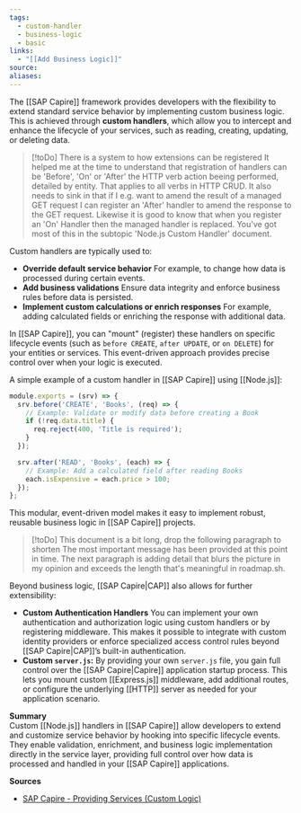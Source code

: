 ```yaml
---
tags:
  - custom-handler
  - business-logic
  - basic
links:
  - "[[Add Business Logic]]"
source:
aliases:
---
```

The [[SAP Capire]] framework provides developers with the flexibility to extend standard service behavior by implementing custom business logic. This is achieved through **custom handlers**, which allow you to intercept and enhance the lifecycle of your services, such as reading, creating, updating, or deleting data.

> [!toDo] There is a system to how extensions can be registered
> It helped me at the time to understand that registration of handlers can be 'Before', 'On' or 'After' the HTTP verb action beeing performed, detailed by entity. That applies to all verbs in HTTP CRUD. It also needs to sink in that if I e.g. want to amend the result of a managed GET request I can register an 'After' handler to amend the response to the GET request. Likewise it is good to know that when you register an 'On' Handler then the managed handler is replaced. You've got most of this in the subtopic 'Node.js Custom Handler' document.

Custom handlers are typically used to:
- **Override default service behavior**
  For example, to change how data is processed during certain events.
- **Add business validations**
  Ensure data integrity and enforce business rules before data is persisted.
- **Implement custom calculations or enrich responses** 
  For example, adding calculated fields or enriching the response with additional data.

In [[SAP Capire]], you can "mount" (register) these handlers on specific lifecycle events (such as `before CREATE`, `after UPDATE`, or `on DELETE`) for your entities or services. This event-driven approach provides precise control over when your logic is executed.

A simple example of a custom handler in [[SAP Capire]] using [[Node.js]]:
```js
module.exports = (srv) => {
  srv.before('CREATE', 'Books', (req) => {
    // Example: Validate or modify data before creating a Book
    if (!req.data.title) {
      req.reject(400, 'Title is required');
    }
  });

  srv.after('READ', 'Books', (each) => {
    // Example: Add a calculated field after reading Books
    each.isExpensive = each.price > 100;
  });
};
```

This modular, event-driven model makes it easy to implement robust, reusable business logic in [[SAP Capire]] projects.


> [!toDo] This document is a bit long, drop the following paragraph to shorten
> The most important message has been provided at this point in time. The next paragraph is adding detail that blurs the picture in my opinion and exceeds the length that's meaningful in roadmap.sh. 

Beyond business logic, [[SAP Capire|CAP]] also allows for further extensibility:

- **Custom Authentication Handlers**
  You can implement your own authentication and authorization logic using custom handlers or by registering middleware. This makes it possible to integrate with custom identity providers or enforce specialized access control rules beyond [[SAP Capire|CAP]]’s built-in authentication.
- **Custom `server.js`:** 
  By providing your own `server.js` file, you gain full control over the [[SAP Capire|Capire]] application startup process. This lets you mount custom [[Express.js]] middleware, add additional routes, or configure the underlying [[HTTP]] server as needed for your application scenario.

**Summary**  
Custom [[Node.js]] handlers in [[SAP Capire]] allow developers to extend and customize service behavior by hooking into specific lifecycle events. They enable validation, enrichment, and business logic implementation directly in the service layer, providing full control over how data is processed and handled in your [[SAP Capire]] applications.

**Sources**
- [SAP Capire - Providing Services (Custom Logic)](https://cap.cloud.sap/docs/guides/providing-services#custom-logic)